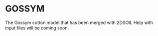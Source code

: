 # GOSSYM
The Gossym cotton model that has been merged with 2DSOIL
Help with input files will be coming soon.
